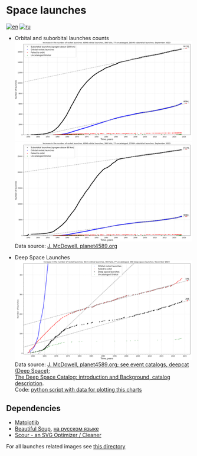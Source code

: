 # Space launches

[![en](https://img.shields.io/badge/lang-en-red.svg)](README.md)
[![ru](https://img.shields.io/badge/lang-ru-green.svg)](README-ru.md)

* Orbital and suborbital launches counts
![Orbital and suborbital (apogee >100km) launches counts](../../../plots/launches/launches-orb-suborb-100km-linfit.png "Orbital and suborbital (apogee <100km) launches counts with linear regression fits. Special list of marginal (orbital-energy) launches and Orbital Launch Failures are also included")
![Orbital and suborbital (apogee >80km) launches counts](../../../plots/launches/launches-orb-suborb-80km-linfit.png "Orbital and suborbital (apogee <80km) launches counts with linear regression fits. Special list of marginal (orbital-energy) launches and Orbital Launch Failures are also included")  
Data source: [J. McDowell, planet4589.org](https://planet4589.org/space/gcat/web/launch/ldes.html)

* Deep Space Launches
![Deep space launches counts](../../../plots/launches/launches-orb-deep-linfit.png "Deep space launches counts with linear regression fits. Special list of marginal (orbital-energy) launches and Orbital Launch Failures are also included")  
Data source: [J. McDowell, planet4589.org; see event catalogs, deepcat (Deep Space)](https://planet4589.org/space/gcat/web/cat/);  
[The Deep Space Catalog: introduction and Background, catalog description](https://www.planet4589.org/space/deepcat/).  
Code: [python script with data for plotting this charts](./plot_launches_orb_suborb_graph.py)

## Dependencies

* [Matplotlib](https://matplotlib.org/)
* [Beautiful Soup](https://www.crummy.com/software/BeautifulSoup/bs4/doc/), [на русском языке](https://www.crummy.com/software/BeautifulSoup/bs4/doc.ru/)
* [Scour - an SVG Optimizer / Cleaner](https://github.com/scour-project/scour)

For all launches related images see [this directory](../../../plots/launches/)

